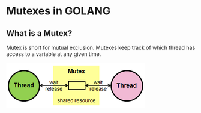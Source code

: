 # Mutexes in GOLANG

## What is a Mutex?
Mutex is short for mutual exclusion. Mutexes keep track of which thread has access to a variable at any given time.

<img src="image.png">